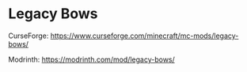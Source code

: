 # Legacy Bows
CurseForge: https://www.curseforge.com/minecraft/mc-mods/legacy-bows/

Modrinth: https://modrinth.com/mod/legacy-bows/
